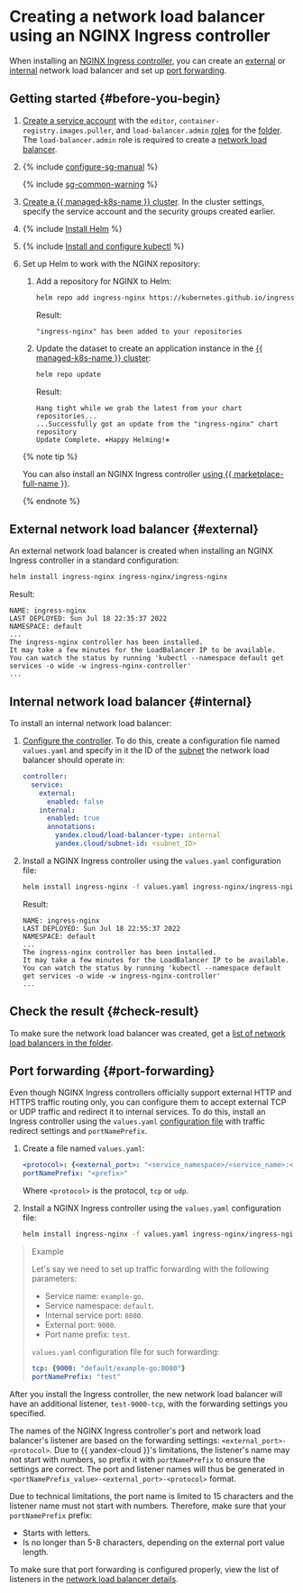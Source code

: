 # Creating a network load balancer using an NGINX Ingress controller

When installing an [NGINX Ingress controller](https://kubernetes.github.io/ingress-nginx/), you can create an [external](../../network-load-balancer/concepts/index.md) or [internal](../../network-load-balancer/concepts/nlb-types.md) network load balancer and set up [port forwarding](#port-forwarding).

## Getting started {#before-you-begin}

1. [Create a service account](../../iam/operations/sa/create.md) with the `editor`, `container-registry.images.puller`, and `load-balancer.admin` [roles](../../iam/concepts/access-control/roles.md) for the [folder](../../resource-manager/concepts/resources-hierarchy.md#folder). The `load-balancer.admin` role is required to create a [network load balancer](../../network-load-balancer/concepts/index.md).
1. {% include [configure-sg-manual](../../_includes/managed-kubernetes/security-groups/configure-sg-manual-lvl3.md) %}

    {% include [sg-common-warning](../../_includes/managed-kubernetes/security-groups/sg-common-warning.md) %}

1. [Create a {{ managed-k8s-name }} cluster](kubernetes-cluster/kubernetes-cluster-create.md). In the cluster settings, specify the service account and the security groups created earlier.
1. {% include [Install Helm](../../_includes/managed-kubernetes/helm-install.md) %}
1. {% include [Install and configure kubectl](../../_includes/managed-kubernetes/kubectl-install.md) %}
1. Set up Helm to work with the NGINX repository:

   1. Add a repository for NGINX to Helm:

      ```bash
      helm repo add ingress-nginx https://kubernetes.github.io/ingress-nginx
      ```

      Result:

      ```text
      "ingress-nginx" has been added to your repositories
      ```

   1. Update the dataset to create an application instance in the [{{ managed-k8s-name }} cluster](../concepts/index.md#kubernetes-cluster):

      ```bash
      helm repo update
      ```

      Result:

      ```text
      Hang tight while we grab the latest from your chart repositories...
      ...Successfully got an update from the "ingress-nginx" chart repository
      Update Complete. ⎈Happy Helming!⎈
      ```


   {% note tip %}

   You can also install an NGINX Ingress controller [using {{ marketplace-full-name }}](applications/ingress-nginx.md).

   {% endnote %}


## External network load balancer {#external}

An external network load balancer is created when installing an NGINX Ingress controller in a standard configuration:

```bash
helm install ingress-nginx ingress-nginx/ingress-nginx
```

Result:

```text
NAME: ingress-nginx
LAST DEPLOYED: Sun Jul 18 22:35:37 2022
NAMESPACE: default
...
The ingress-nginx controller has been installed.
It may take a few minutes for the LoadBalancer IP to be available.
You can watch the status by running 'kubectl --namespace default get services -o wide -w ingress-nginx-controller'
...
```

## Internal network load balancer {#internal}

To install an internal network load balancer:
1. [Configure the controller](https://github.com/kubernetes/ingress-nginx/blob/main/charts/ingress-nginx/values.yaml). To do this, create a configuration file named `values.yaml` and specify in it the ID of the [subnet](../../vpc/concepts/network.md#subnet) the network load balancer should operate in:

   ```yaml
   controller:
     service:
       external:
         enabled: false
       internal:
         enabled: true
         annotations:
           yandex.cloud/load-balancer-type: internal
           yandex.cloud/subnet-id: <subnet_ID>
   ```

1. Install a NGINX Ingress controller using the `values.yaml` configuration file:

   ```bash
   helm install ingress-nginx -f values.yaml ingress-nginx/ingress-nginx
   ```

   Result:

   ```text
   NAME: ingress-nginx
   LAST DEPLOYED: Sun Jul 18 22:55:37 2022
   NAMESPACE: default
   ...
   The ingress-nginx controller has been installed.
   It may take a few minutes for the LoadBalancer IP to be available.
   You can watch the status by running 'kubectl --namespace default get services -o wide -w ingress-nginx-controller'
   ...
   ```

## Check the result {#check-result}

To make sure the network load balancer was created, get a [list of network load balancers in the folder](../../network-load-balancer/operations/load-balancer-list.md#list).

## Port forwarding {#port-forwarding}

Even though NGINX Ingress controllers officially support external HTTP and HTTPS traffic routing only, you can configure them to accept external TCP or UDP traffic and redirect it to internal services. To do this, install an Ingress controller using the `values.yaml` [configuration file](https://github.com/kubernetes/ingress-nginx/blob/main/charts/ingress-nginx/values.yaml) with traffic redirect settings and `portNamePrefix`.
1. Create a file named `values.yaml`:

   ```yaml
   <protocol>: {<external_port>: "<service_namespace>/<service_name>:<internal_port>"}
   portNamePrefix: "<prefix>"
   ```

   Where `<protocol>` is the protocol, `tcp` or `udp`.

1. Install a NGINX Ingress controller using the `values.yaml` configuration file:

   ```bash
   helm install ingress-nginx -f values.yaml ingress-nginx/ingress-nginx
   ```

>Example
>
>Let's say we need to set up traffic forwarding with the following parameters:
>* Service name: `example-go`.
>* Service namespace: `default`.
>* Internal service port: `8080`.
>* External port: `9000`.
>* Port name prefix: `test`.
>
>`values.yaml` configuration file for such forwarding:
>
>```yaml
>tcp: {9000: "default/example-go:8080"}
>portNamePrefix: "test"
>```

After you install the Ingress controller, the new network load balancer will have an additional listener, `test-9000-tcp`, with the forwarding settings you specified.

The names of the NGINX Ingress controller's port and network load balancer's listener are based on the forwarding settings: `<external_port>-<protocol>`. Due to {{ yandex-cloud }}'s limitations, the listener's name may not start with numbers, so prefix it with `portNamePrefix` to ensure the settings are correct. The port and listener names will thus be generated in `<portNamePrefix_value>-<external_port>-<protocol>` format.

Due to technical limitations, the port name is limited to 15 characters and the listener name must not start with numbers. Therefore, make sure that your `portNamePrefix` prefix:
* Starts with letters.
* Is no longer than 5-8 characters, depending on the external port value length.

To make sure that port forwarding is configured properly, view the list of listeners in the [network load balancer details](../../network-load-balancer/operations/load-balancer-list.md#get).
